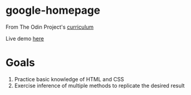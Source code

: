 # google-homepage

From The Odin Project's [curriculum](http://www.theodinproject.com/courses/web-development-101/lessons/html-css)

Live demo [here](https://nathaniades.github.io/google-homepage/)

# Goals

1. Practice basic knowledge of HTML and CSS
2. Exercise inference of multiple methods to replicate the desired result
